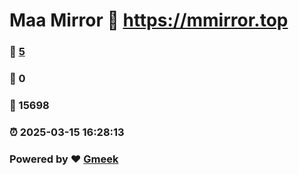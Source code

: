 # Maa Mirror :link: https://mmirror.top 
### :page_facing_up: [5](https://mmirror.top/tag.html) 
### :speech_balloon: 0 
### :hibiscus: 15698 
### :alarm_clock: 2025-03-15 16:28:13 
### Powered by :heart: [Gmeek](https://github.com/Meekdai/Gmeek)
